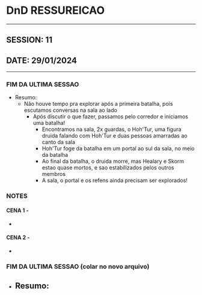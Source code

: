 # DnD RESSUREICAO
----

## SESSION: 11

## DATE: 29/01/2024
----

### FIM DA ULTIMA SESSAO

- Resumo:
  - Não houve tempo pra explorar após a primeira batalha, pois escutamos conversas na sala ao lado
    - Após discutir o que fazer, passamos pelo corredor e iniciamos uma batalha!
      - Encontramos na sala, 2x guardas, o Hoh'Tur, uma figura druida falando com Hoh'Tur e duas pessoas amarradas ao canto da sala
      - Hoh'Tur foge da batalha em um portal ao sul da sala, no meio da batalha
      - Ao final da batalha, o druida morre, mas Healary e Skorm estao quase mortos, e sao estabilizados pelos outros membros
      - A sala, o portal e os refens ainda precisam ser explorados!

  
### NOTES

#### CENA 1 - 

  - 


#### CENA 2 - 

  - 


### FIM DA ULTIMA SESSAO (colar no novo arquivo)

- Resumo:
  - 

